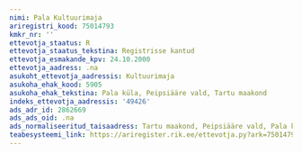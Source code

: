 ```yaml
---
nimi: Pala Kultuurimaja
ariregistri_kood: 75014793
kmkr_nr: ''
ettevotja_staatus: R
ettevotja_staatus_tekstina: Registrisse kantud
ettevotja_esmakande_kpv: 24.10.2000
ettevotja_aadress: .na
asukoht_ettevotja_aadressis: Kultuurimaja
asukoha_ehak_kood: 5905
asukoha_ehak_tekstina: Pala küla, Peipsiääre vald, Tartu maakond
indeks_ettevotja_aadressis: '49426'
ads_adr_id: 2862669
ads_ads_oid: .na
ads_normaliseeritud_taisaadress: Tartu maakond, Peipsiääre vald, Pala küla, Kultuurimaja
teabesysteemi_link: https://ariregister.rik.ee/ettevotja.py?ark=75014793&ref=rekvisiidid
---
```

